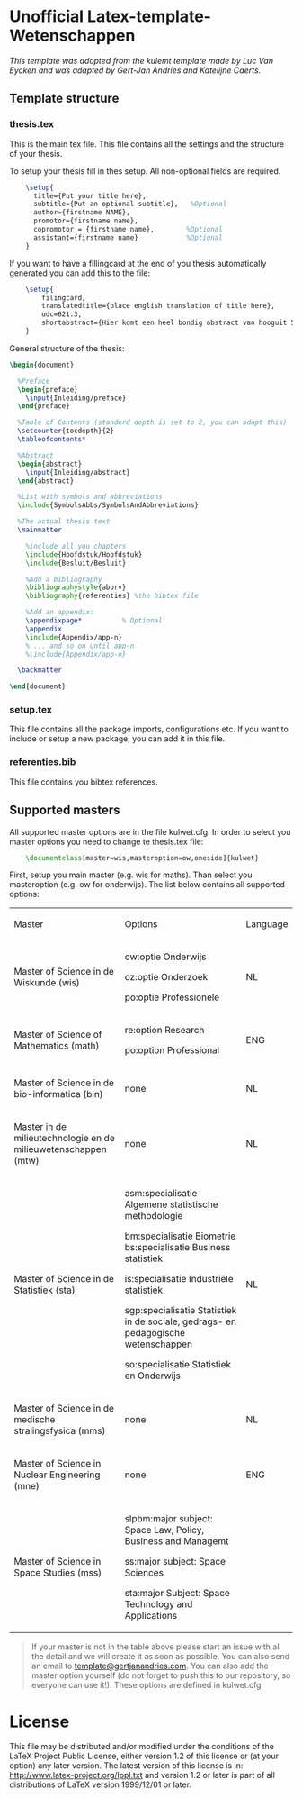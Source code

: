 # Unofficial Latex-template-Wetenschappen

_This template was adopted from the kulemt template made by Luc Van Eycken and was adapted by Gert-Jan Andries and Katelijne Caerts._

## Template structure
	
### thesis.tex

This is the main tex file. This file contains all the settings and the structure of your thesis. 

To setup your thesis fill in thes setup. All non-optional fields are required.

```latex
	\setup{
	  title={Put your title here}, 
	  subtitle={Put an optional subtitle},   %Optional
	  author={firstname NAME},
	  promotor={firstname name},     
	  copromotor = {firstname name},   		%Optional
	  assistant={firstname name}       		%Optional
	}
```

If you want to have a fillingcard at the end of you thesis automatically generated you can add this to the file:

```latex
	\setup{
		filingcard,
		translatedtitle={place english translation of title here}, 
		udc=621.3,
		shortabstract={Hier komt een heel bondig abstract van hooguit 500 woorden.}
	}
```
General structure of the thesis:

```latex
\begin{document}

  %Preface
  \begin{preface}
    \input{Inleiding/preface}
  \end{preface}

  %Table of Contents (standerd depth is set to 2, you can adapt this)
  \setcounter{tocdepth}{2}
  \tableofcontents*

  %Abstract
  \begin{abstract}
    \input{Inleiding/abstract}
  \end{abstract}

  %List with symbols and abbreviations
  \include{SymbolsAbbs/SymbolsAndAbbreviations}

  %The actual thesis text
  \mainmatter

  	%include all you chapters
    \include{Hoofdstuk/Hoofdstuk}
    \include{Besluit/Besluit}

    %Add a bibliography
    \bibliographystyle{abbrv}
    \bibliography{referenties} %the bibtex file

    %Add an appendix:
    \appendixpage*          % Optional
    \appendix
    \include{Appendix/app-n}
    % ... and so on until app-n
    %\include{Appendix/app-n}

  \backmatter

\end{document}
```

### setup.tex

This file contains all the package imports, configurations etc. If you want to include or setup a new package, you can add it in this file.

### referenties.bib

This file contains you bibtex references.

## Supported masters

All supported master options are in the file kulwet.cfg. In order to select you master options you need to change te thesis.tex file: 

```latex
	\documentclass[master=wis,masteroption=ow,oneside]{kulwet}
```
First, setup you main master (e.g. wis for maths). Than select you masteroption (e.g. ow for onderwijs). The list below contains all supported options:

<table style="width:100%;">
<colgroup>
<col width="41%" />
<col width="51%" />
<col width="7%" />
</colgroup>
<tbody>
<tr class="odd">
<td><p>Master</p></td>
<td><p>Options</p></td>
<td><p>Language</p></td>
</tr>
<tr class="even">
<td><p>Master of Science in de Wiskunde (wis)</p></td>
<td>
	<p>ow:optie Onderwijs</p>
	<p>oz:optie Onderzoek</p>
	<p>po:optie Professionele</p>
</td>
<td><p>NL</p></td>
</tr>
<tr class="odd">
<td><p>Master of Science of Mathematics (math)</p></td>
<td>
	<p>re:option Research</p>
	<p> po:option Professional</p>
</td>
<td><p>ENG</p></td>
</tr>
<tr class="even">
<td><p>Master of Science in de bio-informatica (bin)</p></td>
<td><p>none</p></td>
<td><p>NL</p></td>
</tr>
<tr class="odd">
<td><p>Master in de milieutechnologie en de milieuwetenschappen (mtw)</p></td>
<td><p>none</p></td>
<td><p>NL</p></td>
</tr>
<tr class="even">
<td><p>Master of Science in de Statistiek (sta)</p></td>
<td>
	<p>asm:specialisatie Algemene statistische methodologie </p>
	<p>	bm:specialisatie Biometrie bs:specialisatie Business statistiek </p>
	<p>	is:specialisatie Industriële statistiek </p>
	<p>	sgp:specialisatie Statistiek in de sociale, gedrags- en pedagogische wetenschappen </p>
	<p>	so:specialisatie Statistiek en Onderwijs</p>
</td>
<td><p>NL</p></td>
</tr>
<tr class="odd">
<td><p>Master of Science in de medische stralingsfysica (mms)</p></td>
<td><p>none</p></td>
<td><p>NL</p></td>
</tr>
<tr class="even">
<td><p>Master of Science in Nuclear Engineering (mne)</p></td>
<td><p>none</p></td>
<td><p>ENG</p></td>
</tr>
<tr class="odd">
<td><p>Master of Science in Space Studies (mss)</p></td>
<td>
	<p>	slpbm:major subject: Space Law, Policy, Business and Managemt</p>
	<p>	ss:major subject: Space Sciences</p>
	<p>	sta:major Subject: Space Technology and Applications</p>
</td>
<td></td>
</tr>
</tbody>
</table>


> If your master is not in the table above please start an issue with all the detail and we will create it as soon as possible. You can also send an email to template@gertjanandries.com. You can also add the master option yourself (do not forget to push this to our repository, so everyone can use it!). These options are defined in kulwet.cfg
	
# License

This file may be distributed and/or modified under the conditions of the LaTeX Project Public License, either version 1.2 of this license or (at your option) any later version. The latest version of this license is in: http://www.latex-project.org/lppl.txt and version 1.2 or later is part of all distributions of LaTeX version 1999/12/01 or later.